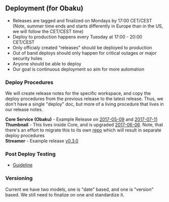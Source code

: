 ## Deployment (for Obaku)

* Releases are tagged and finalized on Mondays by 17:00 CET/CEST (Note, summer time ends and starts differently in Europe than in the US, we will follow the CET/CEST time)
* Deploy to production happens every Tuesday at 17:00 - 20:00 CET/CEST
* Only officialy created "releases" should be deployed to production
* Out of band deploys should only happen for critical outages or major security holes
* Anyone should be able to deploy
* Our goal is continuous deployment  so aim for more automation

### Deploy Procedures

We will create release notes for the specific workspace, and copy the deploy procedures from the previous release to the latest release.  Thus, we don't have a single "deploy" doc, but more of a living procedure that lives in our release notes.

__Core Service (Obaku)__ - Example Release on [2017-05-09](https://github.com/SYNQfm/obaku/releases/tag/2017-05-09) and [2017-07-11](https://github.com/SYNQfm/obaku/releases/tag/2017-07-11)    
__Thumbnail__ - This lives inside Core, and is upgraded [2017-06-06](https://github.com/SYNQfm/obaku/releases/tag/2017-06-06).  Note, that there's an effort to migrate this to its own [repo](https://github.com/SYNQfm/tylwythteg) which will result in separate deploy procedures    
__Streamer__ - Example release [v0.3.0](https://github.com/SYNQfm/streamer/releases/tag/v0.3.0)    

### Post Deploy Testing

* [Guideline](https://github.com/SYNQfm/obaku/wiki/Guide:-Testing-New-Changes-to-Obaku-and-Post-Deployment-Tests)

### Versioning

Current we have two models, one is "date" based, and one is "version" based.  We still need to finalize on one and standardize it.
